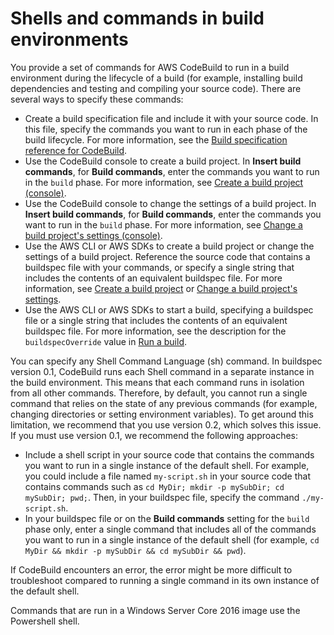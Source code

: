 # Shells and commands in build environments<a name="build-env-ref-cmd"></a>

You provide a set of commands for AWS CodeBuild to run in a build environment during the lifecycle of a build \(for example, installing build dependencies and testing and compiling your source code\)\. There are several ways to specify these commands:
+ Create a build specification file and include it with your source code\. In this file, specify the commands you want to run in each phase of the build lifecycle\. For more information, see the [Build specification reference for CodeBuild](build-spec-ref.md)\.
+ Use the CodeBuild console to create a build project\. In **Insert build commands**, for **Build commands**, enter the commands you want to run in the `build` phase\. For more information, see [Create a build project \(console\)](create-project-console.md)\.
+ Use the CodeBuild console to change the settings of a build project\. In **Insert build commands**, for **Build commands**, enter the commands you want to run in the `build` phase\. For more information, see [Change a build project's settings \(console\)](change-project.md#change-project-console)\.
+ Use the AWS CLI or AWS SDKs to create a build project or change the settings of a build project\. Reference the source code that contains a buildspec file with your commands, or specify a single string that includes the contents of an equivalent buildspec file\. For more information, see [Create a build project](create-project.md) or [Change a build project's settings](change-project.md)\.
+ Use the AWS CLI or AWS SDKs to start a build, specifying a buildspec file or a single string that includes the contents of an equivalent buildspec file\. For more information, see the description for the `buildspecOverride` value in [Run a build](run-build.md)\.

You can specify any Shell Command Language \(sh\) command\. In buildspec version 0\.1, CodeBuild runs each Shell command in a separate instance in the build environment\. This means that each command runs in isolation from all other commands\. Therefore, by default, you cannot run a single command that relies on the state of any previous commands \(for example, changing directories or setting environment variables\)\. To get around this limitation, we recommend that you use version 0\.2, which solves this issue\. If you must use version 0\.1, we recommend the following approaches:
+ Include a shell script in your source code that contains the commands you want to run in a single instance of the default shell\. For example, you could include a file named `my-script.sh` in your source code that contains commands such as `cd MyDir; mkdir -p mySubDir; cd mySubDir; pwd;`\. Then, in your buildspec file, specify the command `./my-script.sh`\. 
+ In your buildspec file or on the **Build commands** setting for the `build` phase only, enter a single command that includes all of the commands you want to run in a single instance of the default shell \(for example, `cd MyDir && mkdir -p mySubDir && cd mySubDir && pwd`\)\. 

If CodeBuild encounters an error, the error might be more difficult to troubleshoot compared to running a single command in its own instance of the default shell\.

Commands that are run in a Windows Server Core 2016 image use the Powershell shell\.